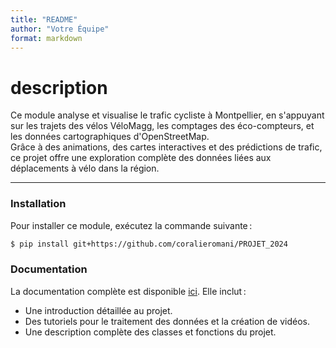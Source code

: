 ```yaml
---
title: "README"
author: "Votre Équipe"
format: markdown
---
```


# **description**

Ce module analyse et visualise le trafic cycliste à Montpellier, en s'appuyant sur les trajets des vélos VéloMagg, les comptages des éco-compteurs, et les données cartographiques d'OpenStreetMap.  
Grâce à des animations, des cartes interactives et des prédictions de trafic, ce projet offre une exploration complète des données liées aux déplacements à vélo dans la région.

---
### **Installation**
Pour installer ce module, exécutez la commande suivante :
```bash
$ pip install git+https://github.com/coralieromani/PROJET_2024
```
### **Documentation**
La documentation complète est disponible [ici](https://votre-utilisateur.github.io/votre-repository/). Elle inclut :
- Une introduction détaillée au projet.
- Des tutoriels pour le traitement des données et la création de vidéos.
- Une description complète des classes et fonctions du projet.
